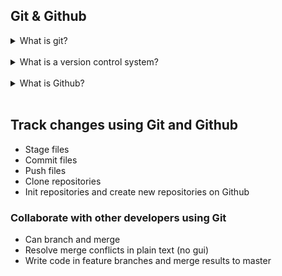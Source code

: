 ## Git & Github

<details>
  <summary>What is git?</summary>

  > git is a version control system?

</details>
<br >

<details>
  <summary>What is a version control system?</summary>

  > A system that records changes to file/s over time which you can then jump back to specific versions at a later time.

</details>
<br >

<details>
  <summary>What is Github?</summary>

  > A web service that hosts your git repositories and provides an interface to make it easier for multiple people to collaborate on a repo.

</details>
<br >

## Track changes using Git and Github

- Stage files
- Commit files
- Push files
- Clone repositories
- Init repositories and create new repositories on Github

### Collaborate with other developers using Git

- Can branch and merge
- Resolve merge conflicts in plain text (no gui)
- Write code in feature branches and merge results to master
